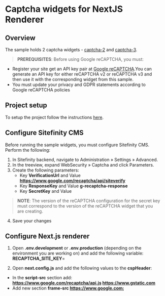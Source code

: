 # Captcha widgets for NextJS Renderer

## Overview

The sample holds 2 captcha widgets - [captcha-2](./src/app/widgets/captcha-2/captcha-2.tsx) and [captcha-3](./src/app/widgets/captcha-3/captcha-3.tsx).

>**PREREQUISITES**: Before using Google reCAPTCHA, you must:
- Register your site get an API key pair at [Google reCAPTCHA](http://www.google.com/recaptcha/admin).You can generate an API key for either reCAPTCHA v2 or reCAPTCHA v3 and then use it with the corresponding widget from this sample.
- You must update your privacy and GDPR statements according to Google reCAPTCHA policies

## Project setup
To setup the project follow the instructions [here](./../../README.md#project-setup).

## Configure Sitefinity CMS

Before running the sample widgets, you must configure Sitefinity CMS.
Perform the following:

1. In Sitefinity backend, navigate to Administration » Settings » Advanced.
2. In the treeview, expand WebSecurity » Captcha and click Parameters.
3. Create the following parameters:
    - Key **VerificationUrl** and Value **https://www.google.com/recaptcha/api/siteverify**
    - Key **ResponseKey** and Value **g-recaptcha-response**
    - Key **SecretKey** and Value **<The secret from the API key pair that you have created>**

>**NOTE**: The version of the reCAPTCHA configuration for the secret key must correspond to the version of the reCAPTCHA widget that you are creating.

4. Save your changes

## Configure Next.js renderer

1. Open **.env.development** or **.env.production** (depending on the environment you are working on) and add the following variable:
**RECAPTCHA_SITE_KEY**=**<The site key from the API key pair that you have created>**

2. Open **next.config.js** and add the following values to the **cspHeader**:
- In the **script-src** section add: **https://www.google.com/recaptcha/api.js https://www.gstatic.com**
- Add new section **frame-src https://www.google.com;**

